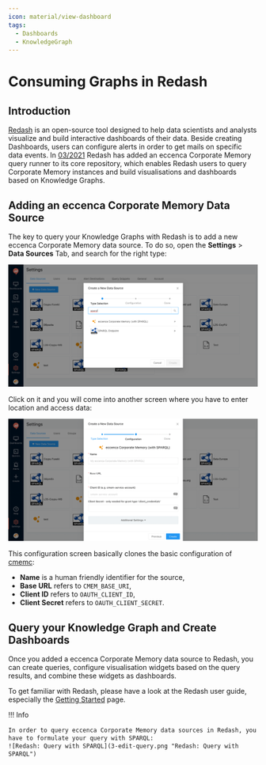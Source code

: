 ```yaml
---
icon: material/view-dashboard
tags:
  - Dashboards
  - KnowledgeGraph
---
```

# Consuming Graphs in Redash

## Introduction

[Redash](https://redash.io) is an open-source tool designed to help data scientists and analysts visualize and build interactive dashboards of their data.
Beside creating Dashboards, users can configure alerts in order to get mails on specific data events.
In [03/2021](https://github.com/getredash/redash/pull/5415) Redash has added an eccenca Corporate Memory query runner to its core repository, which enables Redash users to query Corporate Memory instances and build visualisations and dashboards based on Knowledge Graphs.

## Adding an eccenca Corporate Memory Data Source

The key to query your Knowledge Graphs with Redash is to add a new eccenca Corporate Memory data source.
To do so, open the **Settings** > **Data Sources** Tab, and search for the right type:

![Redash Data Sources: Search for eccenca Corporate Memory](1-add-datasource-search.png "Redash Data Sources: Search for eccenca Corporate Memory")

Click on it and you will come into another screen where you have to enter location and access data:

![Redash Data Sources: Configure Corporate Memory Access](2-add-datasource-config.png "Redash Data Sources: Configure Corporate Memory Access")

This configuration screen basically clones the basic configuration of [cmemc](../../automate/cmemc-command-line-interface/configuration/file-based-configuration/index):

- **Name** is a human friendly identifier for the source,
- **Base URL** refers to `CMEM_BASE_URI`,
- **Client ID** refers to `OAUTH_CLIENT_ID`,
- **Client Secret** refers to `OAUTH_CLIENT_SECRET`.

## Query your Knowledge Graph and Create Dashboards

Once you added a eccenca Corporate Memory data source to Redash, you can create queries, configure visualisation widgets based on the query results, and combine these widgets as dashboards.

To get familiar with Redash, please have a look at the Redash user guide, especially the [Getting Started](https://redash.io/help/user-guide/getting-started) page.

!!! Info

    In order to query eccenca Corporate Memory data sources in Redash, you have to formulate your query with SPARQL:
    ![Redash: Query with SPARQL](3-edit-query.png "Redash: Query with SPARQL")

